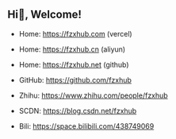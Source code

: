 ## Hi👋, Welcome!


- Home: https://fzxhub.com (vercel)
- Home: https://fzxhub.cn (aliyun)
- Home: https://fzxhub.net (github)

- GitHub: https://github.com/fzxhub

- Zhihu: https://www.zhihu.com/people/fzxhub

- SCDN: https://blog.csdn.net/fzxhub

- Bili: https://space.bilibili.com/438749069

